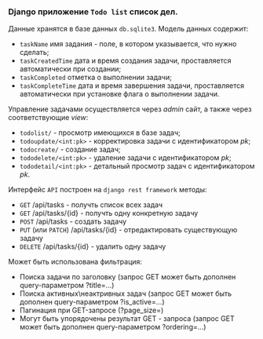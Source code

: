 ### Django приложение `Todo list` список дел.

Данные хранятся в базе данных `db.sqlite3`. Модель данных содержит:
 - `taskName` имя задания - поле, в котором указывается, что нужно сделать;
 - `taskCreatedTime` дата и время создания задачи, проставляется автоматически при создании;
 - `taskCompleted` отметка о выполнении задачи;
 - `taskCompleteTime` дата и время завершения задачи, проставляется автоматически при установке флага о выполнении задачи.

Управление задачами осуществляется через *admin* сайт, а также через соответствующие *view*:
 * `todolist/` - просмотр имеющихся в базе задач;
 * `todoupdate/<int:pk>` - корректировка задачи с идентификатором *pk*;
 * `todocreate/` - создание задач;
 * `tododelete/<int:pk>` - удаление задачи с идентификатором *pk*;
 * `tododetail/<int:pk>` - детальный просмотр задач с идентификатором *pk*.

 Интерфейс `API` построен на `django rest framework` методы:
 * `GET` /api/tasks - получть список всех задач
 * `GET` /api/tasks/{id} - получть одну конкретную задачу
 * `POST` /api/tasks - создать задачу
 * `PUT` (или `PATCH`) /api/tasks/{id} - отредактировать существующую задачу
 * `DELETE` /api/tasks/{id} - удалить одну задачу

 Может быть использована фильтрация:
 * Поиска задачи по заголовку (запрос GET может быть дополнен query-параметром ?title=...)
 * Поиска активных\неактривных задач (запрос GET может быть дополнен query-параметром ?is_active=...)
 * Пагинация при GET-запросе (?page_size=)
 * Могут быть упорядочены результат GET - запроса (запрос GET может быть дополнен query-параметром ?ordering=...)
